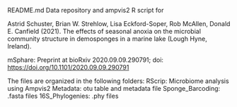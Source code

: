 
README.md
Data repository and ampvis2 R script for

Astrid Schuster, Brian W. Strehlow, Lisa Eckford-Soper, Rob McAllen, Donald E. Canfield (2021).
The effects of seasonal anoxia on the microbial community structure in demosponges in a marine lake (Lough Hyne, Ireland).

mSphare: 
Preprint at bioRxiv 2020.09.09.290791; doi: https://doi.org/10.1101/2020.09.09.290791


The files are organized in the following folders: 
RScrip: Microbiome analysis using Ampvis2
Metadata: otu table and metadata file
Sponge_Barcoding: .fasta files 
16S_Phylogenies: .phy files

